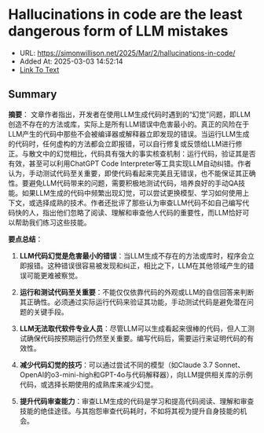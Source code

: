 # Hallucinations in code are the least dangerous form of LLM mistakes
- URL: https://simonwillison.net/2025/Mar/2/hallucinations-in-code/
- Added At: 2025-03-03 14:52:14
- [Link To Text](2025-03-03-hallucinations-in-code-are-the-least-dangerous-form-of-llm-mistakes_raw.md)

## Summary
**摘要**：
文章作者指出，开发者在使用LLM生成代码时遇到的“幻觉”问题，即LLM创造不存在的方法或库，实际上是所有LLM错误中危害最小的。真正的风险在于LLM产生的代码中那些不会被编译器或解释器立即发现的错误。当运行LLM生成的代码时，任何虚构的方法都会立即报错，可以自行修复或反馈给LLM进行修正。与散文中的幻觉相比，代码具有强大的事实核查机制：运行代码，验证其是否有效，甚至可以利用ChatGPT Code Interpreter等工具实现LLM自动纠错。作者认为，手动测试代码至关重要，即使代码看起来完美且无错误，也不能保证其正确性。要避免LLM代码带来的问题，需要积极地测试代码，培养良好的手动QA技能。如果LLM生成的代码中频繁出现幻觉，可以尝试更换模型、学习如何使用上下文，或选择成熟的技术。作者还批评了那些认为审查LLM代码不如自己编写代码快的人，指出他们忽略了阅读、理解和审查他人代码的重要性，而LLM恰好可以帮助我们练习这些技能。

**要点总结**：

1.  **LLM代码幻觉是危害最小的错误**：当LLM生成不存在的方法或库时，程序会立即报错。这种错误很容易被发现和纠正，相比之下，LLM在其他领域产生的错误可能更难被察觉。

2.  **运行和测试代码至关重要**：不能仅仅依靠代码的外观或LLM的自信回答来判断其正确性。必须通过实际运行代码来验证其功能，手动测试代码是避免潜在问题的关键手段。

3.  **LLM无法取代软件专业人员**：尽管LLM可以生成看起来很棒的代码，但人工测试确保代码按预期运行仍然至关重要。编写代码后，需要运行来证明代码的有效性。

4.  **减少代码幻觉的技巧**：可以通过尝试不同的模型（如Claude 3.7 Sonnet、OpenAI的o3-mini-high和GPT-4o与代码解释器），向LLM提供相关库的示例代码，或选择长期使用的成熟库来减少幻觉。

5.  **提升代码审查能力**：审查LLM生成的代码是学习和提高代码阅读、理解和审查技能的绝佳途径。与其抱怨审查代码耗时，不如将其视为提升自身技能的机会。

